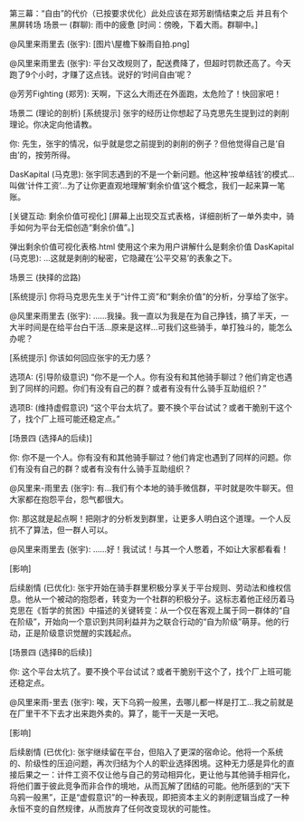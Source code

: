 第三幕：“自由”的代价（已按要求优化）此处应该在郑芳剧情结束之后 并且有个黑屏转场
场景一 (群聊): 雨中的疲惫
[时间：傍晚，下着大雨。群聊中。]

@风里来雨里去 (张宇):
[图片\屋檐下躲雨自拍.png]

@风里来雨里去 (张宇):
平台又改规则了，配送费降了，但超时罚款还高了。今天跑了9个小时，才赚了这点钱。说好的‘时间自由’呢？

@芳芳Fighting (郑芳):
天啊，下这么大雨还在外面跑，太危险了！快回家吧！

场景二 (理论的剖析)
[系统提示]
张宇的经历让你想起了马克思先生提到过的剥削理论。你决定向他请教。

你:
先生，张宇的情况，似乎就是您之前提到的剥削的例子？但他觉得自己是‘自由’的，按劳所得。

DasKapital (马克思):
张宇同志遇到的不是一个新问题。他这种‘按单结钱’的模式...叫做‘计件工资’...为了让你更直观地理解‘剩余价值’这个概念，我们一起来算一笔账。

[关键互动: 剩余价值可视化]
[屏幕上出现交互式表格，详细剖析了一单外卖中，骑手如何为平台无偿创造“剩余价值”。]

弹出剩余价值可视化表格.html 使用这个来为用户讲解什么是剩余价值
DasKapital (马克思):
...这就是剥削的秘密，它隐藏在‘公平交易’的表象之下。

场景三 (抉择的岔路)

[系统提示]
你将马克思先生关于“计件工资”和“剩余价值”的分析，分享给了张宇。

@风里来雨里去 (张宇):
……我操。我一直以为我是在为自己挣钱，搞了半天，一大半时间是在给平台白干活…原来是这样…可我们这些骑手，单打独斗的，能怎么办呢？

[系统提示]
你该如何回应张宇的无力感？

选项A: (引导阶级意识) “你不是一个人。你有没有和其他骑手聊过？他们肯定也遇到了同样的问题。你们有没有自己的群？或者有没有什么骑手互助组织？”

选项B: (维持虚假意识) “这个平台太坑了。要不换个平台试试？或者干脆别干这个了，找个厂上班可能还稳定点。”

[场景四 (选择A的后续)]

你:
你不是一个人。你有没有和其他骑手聊过？他们肯定也遇到了同样的问题。你们有没有自己的群？或者有没有什么骑手互助组织？

@风里来-雨里去 (张宇):
有…我们有个本地的骑手微信群，平时就是吹牛聊天。但大家都在抱怨平台，怨气都很大。

你:
那这就是起点啊！把刚才的分析发到群里，让更多人明白这个道理。一个人反抗不了算法，但一群人可以。

@风里来雨里去 (张宇):
……好！我试试！与其一个人憋着，不如让大家都看看！

[影响]

后续剧情 (已优化):
张宇开始在骑手群里积极分享关于平台规则、劳动法和维权信息。他从一个被动的抱怨者，转变为一个社群的积极分子。这标志着他正经历着马克思在《哲学的贫困》中描述的关键转变：从一个仅在客观上属于同一群体的“自在阶级”，开始向一个意识到共同利益并为之联合行动的“自为阶级”萌芽。他的行动，正是阶级意识觉醒的实践起点。

[场景四 (选择B的后续)]

你:
这个平台太坑了。要不换个平台试试？或者干脆别干这个了，找个厂上班可能还稳定点。

@风里来雨-里去 (张宇):
唉，天下乌鸦一般黑，去哪儿都一样是打工…我之前就是在厂里干不下去才出来跑外卖的。算了，能干一天是一天吧。

[影响]

后续剧情 (已优化):
张宇继续留在平台，但陷入了更深的宿命论。他将一个系统的、阶级性的压迫问题，再次归结为个人的职业选择困境。这种无力感是异化的直接后果之一：计件工资不仅让他与自己的劳动相异化，更让他与其他骑手相异化，将他们置于彼此竞争而非合作的境地，从而瓦解了团结的可能。他所感到的“天下乌鸦一般黑”，正是“虚假意识”的一种表现，即把资本主义的剥削逻辑当成了一种永恒不变的自然规律，从而放弃了任何改变现状的可能性。